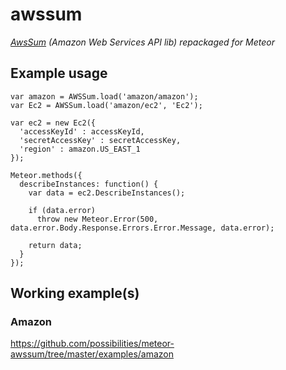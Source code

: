 # awssum

*[AwsSum](http://awssum.io/) (Amazon Web Services API lib) repackaged for Meteor*

## Example usage

    var amazon = AWSSum.load('amazon/amazon');
    var Ec2 = AWSSum.load('amazon/ec2', 'Ec2');

    var ec2 = new Ec2({
      'accessKeyId' : accessKeyId, 
      'secretAccessKey' : secretAccessKey,
      'region' : amazon.US_EAST_1
    });

    Meteor.methods({
      describeInstances: function() {
        var data = ec2.DescribeInstances();

        if (data.error)
          throw new Meteor.Error(500, data.error.Body.Response.Errors.Error.Message, data.error);

        return data;
      }
    });

## Working example(s)

### Amazon

https://github.com/possibilities/meteor-awssum/tree/master/examples/amazon
